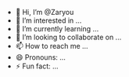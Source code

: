 - 👋 Hi, I’m @Zaryou
- 👀 I’m interested in ...
- 🌱 I’m currently learning ...
- 💞️ I’m looking to collaborate on ...
- 📫 How to reach me ...
- 😄 Pronouns: ...
- ⚡ Fun fact: ...

<!---
Zaryou/Zaryou is a ✨ special ✨ repository because its `README.md` (this file) appears on your GitHub profile.
You can click the Preview link to take a look at your changes.
--->
